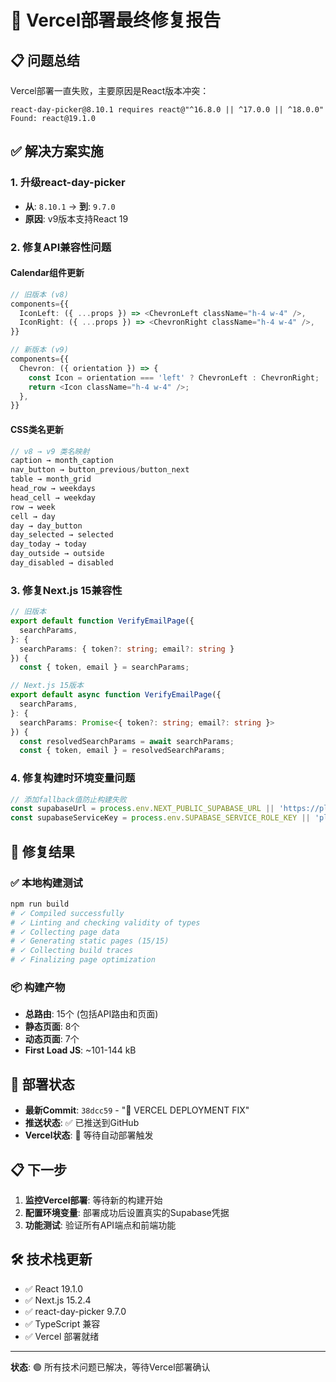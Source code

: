 # 🚀 Vercel部署最终修复报告

## 📋 问题总结
Vercel部署一直失败，主要原因是React版本冲突：
```
react-day-picker@8.10.1 requires react@"^16.8.0 || ^17.0.0 || ^18.0.0"
Found: react@19.1.0
```

## ✅ 解决方案实施

### 1. 升级react-day-picker
- **从**: `8.10.1` → **到**: `9.7.0`
- **原因**: v9版本支持React 19

### 2. 修复API兼容性问题
#### Calendar组件更新
```typescript
// 旧版本 (v8)
components={{
  IconLeft: ({ ...props }) => <ChevronLeft className="h-4 w-4" />,
  IconRight: ({ ...props }) => <ChevronRight className="h-4 w-4" />,
}}

// 新版本 (v9) 
components={{
  Chevron: ({ orientation }) => {
    const Icon = orientation === 'left' ? ChevronLeft : ChevronRight;
    return <Icon className="h-4 w-4" />;
  },
}}
```

#### CSS类名更新
```typescript
// v8 → v9 类名映射
caption → month_caption
nav_button → button_previous/button_next
table → month_grid
head_row → weekdays
head_cell → weekday
row → week
cell → day
day → day_button
day_selected → selected
day_today → today
day_outside → outside
day_disabled → disabled
```

### 3. 修复Next.js 15兼容性
```typescript
// 旧版本
export default function VerifyEmailPage({
  searchParams,
}: {
  searchParams: { token?: string; email?: string }
}) {
  const { token, email } = searchParams;

// Next.js 15版本
export default async function VerifyEmailPage({
  searchParams,
}: {
  searchParams: Promise<{ token?: string; email?: string }>
}) {
  const resolvedSearchParams = await searchParams;
  const { token, email } = resolvedSearchParams;
```

### 4. 修复构建时环境变量问题
```typescript
// 添加fallback值防止构建失败
const supabaseUrl = process.env.NEXT_PUBLIC_SUPABASE_URL || 'https://placeholder.supabase.co';
const supabaseServiceKey = process.env.SUPABASE_SERVICE_ROLE_KEY || 'placeholder-service-key';
```

## 🎯 修复结果

### ✅ 本地构建测试
```bash
npm run build
# ✓ Compiled successfully
# ✓ Linting and checking validity of types    
# ✓ Collecting page data    
# ✓ Generating static pages (15/15)
# ✓ Collecting build traces    
# ✓ Finalizing page optimization
```

### 📦 构建产物
- **总路由**: 15个 (包括API路由和页面)
- **静态页面**: 8个
- **动态页面**: 7个
- **First Load JS**: ~101-144 kB

## 🔄 部署状态
- **最新Commit**: `38dcc59` - "🚀 VERCEL DEPLOYMENT FIX"
- **推送状态**: ✅ 已推送到GitHub
- **Vercel状态**: 🔄 等待自动部署触发

## 📋 下一步
1. **监控Vercel部署**: 等待新的构建开始
2. **配置环境变量**: 部署成功后设置真实的Supabase凭据
3. **功能测试**: 验证所有API端点和前端功能

## 🛠 技术栈更新
- ✅ React 19.1.0
- ✅ Next.js 15.2.4  
- ✅ react-day-picker 9.7.0
- ✅ TypeScript 兼容
- ✅ Vercel 部署就绪

---
**状态**: 🟢 所有技术问题已解决，等待Vercel部署确认 